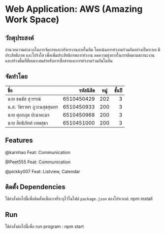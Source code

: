 # Web Application: AWS (Amazing Work Space)

## วัถตุประสงค์
อำนวยความสะดวกในการจัดการและบริหารงานภายในทีม โดยเน้นการทำงานร่วมกันอย่างเป็นระบบ มีประสิทธิภาพ และโปร่งใส เพื่อเพิ่มประสิทธิภาพการทำงาน ลดความยุ่งยากในการติดตามสถานะงาน และสร้างพื้นที่ที่เหมาะสมสำหรับการสื่อสารและการทำงานร่วมกันในทีม

## จัดทำโดย
| ชื่อ | รหัสนิสิต | หมู่ | ชั้นปี |
| :- | -: | :-: | -: |
นาย ธนธัส สุวรรณ์ | 6510450429 | 202 | 3
น.ส. วัชราพร ภูวะนสุขสุนทร | 6510450933 | 200 | 3
นาย ศุภกฤต ปะมาคะมา | 6510450968 | 200 | 3
นาย สิทธิภัทท์ เทพสุธา | 6510451000 | 200 | 3

## Features
@karnhao Feat: Communication

@Peet555 Feat: Communication

@pickky007 Feat: Listview, Calendar

## ติดตั้ง Dependencies
ใช้คำสั่งต่อไปนี้เพื่อติดตั้งแพ็กเกจที่ระบุไว้ในไฟล์ `package.json` ของโปรเจกต์: npm install
## Run
ใช้คำสั่งต่อไปนี้เพื่อ run program : npm start


